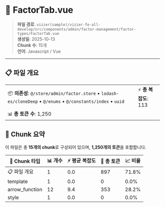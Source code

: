 # 📄 FactorTab.vue

> **파일 경로**: `vizier(sample)/vizier-fe-all-develop/src/components/admin/factor-management/factor-types/FactorTab.vue`  
> **생성일**: 2025-10-13  
> **Chunk 수**: 15개  
> **언어**: Javascript / Vue
---





## 📋 파일 개요

| | |
|--|--|
| 📦 **의존성**: `@/store/admin/factor.store` • `lodash-es/cloneDeep` • `@/enums` • `@/constants/index` • `uuid` | ⚡ **총 복잡도**: 113 |
| 📊 **총 토큰 수**: 1,250 |  |






## 🧩 Chunk 요약

이 파일은 총 **15개의 chunk**로 구성되어 있으며, **1,250개의 토큰**을 포함합니다.

| 🧩 Chunk 타입 | 📊 개수 | ⚡ 평균 복잡도 | 📝 총 토큰 | 📈 비율 |
|---------------|--------|-------------|----------|--------|
| 📋 파일 개요 | 1 | 0.0 | 897 | 71.8% |
| template | 1 | 0.0 | 0 | 0.0% |
| arrow_function | 12 | 9.4 | 353 | 28.2% |
| style | 1 | 0.0 | 0 | 0.0% |

